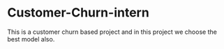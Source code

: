 # Customer-Churn-intern
This is a customer churn based project and in this project we choose the best model also.
